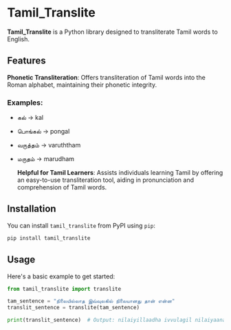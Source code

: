 
# Tamil_Translite

**Tamil_Translite** is a Python library designed to transliterate Tamil words to English.

## Features

  **Phonetic Transliteration**: Offers transliteration of Tamil words into the Roman alphabet, maintaining their phonetic integrity.

### Examples:
- கல் → kal
- பொங்கல் → pongal
- வருத்தம் → varuththam
- மருதம் → marudham

  **Helpful for Tamil Learners**: Assists individuals learning Tamil by offering an easy-to-use transliteration tool, aiding in pronunciation and comprehension of Tamil words.

## Installation

You can install `tamil_translite` from PyPI using `pip`:

```bash
pip install tamil_translite
```

## Usage

Here's a basic example to get started:

```python
from tamil_translite import translite

tam_sentence = "நிலையில்லாத இவ்வுலகில் நிலையானது தான் என்ன"
translit_sentence = translite(tam_sentence)

print(translit_sentence)  # Output: nilaiyillaadha ivvulagil nilaiyaanadhu thaan enna?
```

